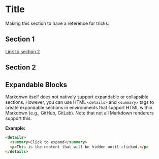 # Title

Making this section to have a reference for tricks.

## Section 1

[Link to section 2](#section-2)

## Section 2

## Expandable Blocks

Markdown itself does not natively support expandable or collapsible sections. However, you can use HTML `<details>` and `<summary>` tags to create expandable sections in environments that support HTML within Markdown (e.g., GitHub, GitLab). Note that not all Markdown renderers support this.

**Example:**

```markdown
<details>
  <summary>Click to expand</summary>
  <p>This is the content that will be hidden until clicked.</p>
</details>

